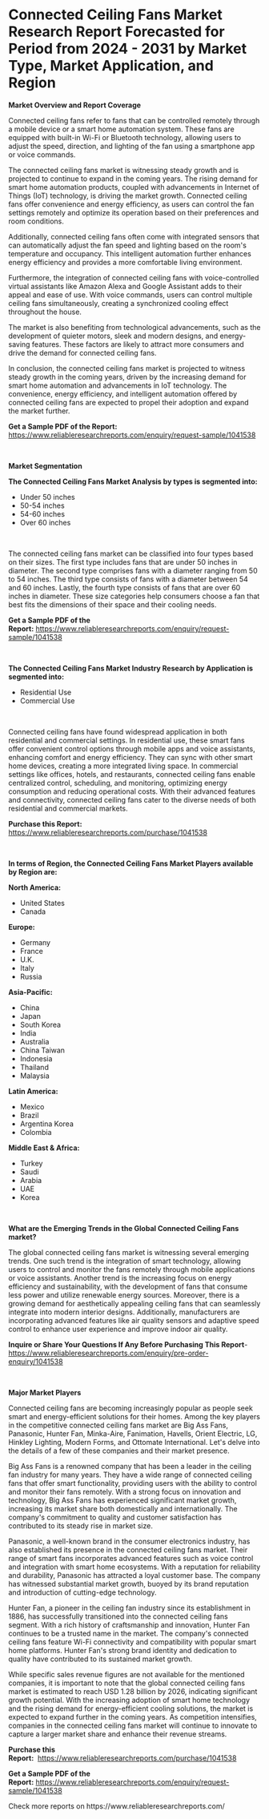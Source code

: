 <p><h1>Connected Ceiling Fans Market Research Report Forecasted for Period from 2024 -  2031 by Market Type, Market Application, and Region</h1></p><p><strong>Market Overview and Report Coverage</strong></p>
<p><p>Connected ceiling fans refer to fans that can be controlled remotely through a mobile device or a smart home automation system. These fans are equipped with built-in Wi-Fi or Bluetooth technology, allowing users to adjust the speed, direction, and lighting of the fan using a smartphone app or voice commands.</p><p>The connected ceiling fans market is witnessing steady growth and is projected to continue to expand in the coming years. The rising demand for smart home automation products, coupled with advancements in Internet of Things (IoT) technology, is driving the market growth. Connected ceiling fans offer convenience and energy efficiency, as users can control the fan settings remotely and optimize its operation based on their preferences and room conditions.</p><p>Additionally, connected ceiling fans often come with integrated sensors that can automatically adjust the fan speed and lighting based on the room's temperature and occupancy. This intelligent automation further enhances energy efficiency and provides a more comfortable living environment.</p><p>Furthermore, the integration of connected ceiling fans with voice-controlled virtual assistants like Amazon Alexa and Google Assistant adds to their appeal and ease of use. With voice commands, users can control multiple ceiling fans simultaneously, creating a synchronized cooling effect throughout the house.</p><p>The market is also benefiting from technological advancements, such as the development of quieter motors, sleek and modern designs, and energy-saving features. These factors are likely to attract more consumers and drive the demand for connected ceiling fans.</p><p>In conclusion, the connected ceiling fans market is projected to witness steady growth in the coming years, driven by the increasing demand for smart home automation and advancements in IoT technology. The convenience, energy efficiency, and intelligent automation offered by connected ceiling fans are expected to propel their adoption and expand the market further.</p></p>
<p><strong>Get a Sample PDF of the Report:</strong> <a href="https://www.reliableresearchreports.com/enquiry/request-sample/1041538">https://www.reliableresearchreports.com/enquiry/request-sample/1041538</a></p>
<p>&nbsp;</p>
<p><strong>Market Segmentation</strong></p>
<p><strong>The Connected Ceiling Fans Market Analysis by types is segmented into:</strong></p>
<p><ul><li>Under 50 inches</li><li>50-54 inches</li><li>54-60 inches</li><li>Over 60 inches</li></ul></p>
<p>&nbsp;</p>
<p><p>The connected ceiling fans market can be classified into four types based on their sizes. The first type includes fans that are under 50 inches in diameter. The second type comprises fans with a diameter ranging from 50 to 54 inches. The third type consists of fans with a diameter between 54 and 60 inches. Lastly, the fourth type consists of fans that are over 60 inches in diameter. These size categories help consumers choose a fan that best fits the dimensions of their space and their cooling needs.</p></p>
<p><strong>Get a Sample PDF of the Report:</strong>&nbsp;<a href="https://www.reliableresearchreports.com/enquiry/request-sample/1041538">https://www.reliableresearchreports.com/enquiry/request-sample/1041538</a></p>
<p>&nbsp;</p>
<p><strong>The Connected Ceiling Fans Market Industry Research by Application is segmented into:</strong></p>
<p><ul><li>Residential Use</li><li>Commercial Use</li></ul></p>
<p>&nbsp;</p>
<p><p>Connected ceiling fans have found widespread application in both residential and commercial settings. In residential use, these smart fans offer convenient control options through mobile apps and voice assistants, enhancing comfort and energy efficiency. They can sync with other smart home devices, creating a more integrated living space. In commercial settings like offices, hotels, and restaurants, connected ceiling fans enable centralized control, scheduling, and monitoring, optimizing energy consumption and reducing operational costs. With their advanced features and connectivity, connected ceiling fans cater to the diverse needs of both residential and commercial markets.</p></p>
<p><strong>Purchase this Report:</strong>&nbsp; <a href="https://www.reliableresearchreports.com/purchase/1041538">https://www.reliableresearchreports.com/purchase/1041538</a></p>
<p>&nbsp;</p>
<p><strong>In terms of Region, the Connected Ceiling Fans Market Players available by Region are:</strong></p>
<p>
    <p> <strong> North America: </strong>
        <ul>
            <li>United States</li>
            <li>Canada</li>
        </ul>
        </p> 
    <p> <strong> Europe: </strong>
        <ul>
            <li>Germany</li>
            <li>France</li>
            <li>U.K.</li>
            <li>Italy</li>
            <li>Russia</li>
        </ul>
        </p> 
    <p> <strong> Asia-Pacific: </strong>
        <ul>
            <li>China</li>
            <li>Japan</li>
            <li>South Korea</li>
            <li>India</li>
            <li>Australia</li>
            <li>China Taiwan</li>
            <li>Indonesia</li>
            <li>Thailand</li>
            <li>Malaysia</li>
        </ul>
        </p> 
    <p> <strong> Latin America: </strong>
        <ul>
            <li>Mexico</li>
            <li>Brazil</li>
            <li>Argentina Korea</li>
            <li>Colombia</li>
        </ul>
        </p> 
    <p> <strong> Middle East & Africa: </strong>
        <ul>
            <li>Turkey</li>
            <li>Saudi</li>
            <li>Arabia</li>
            <li>UAE</li>
            <li>Korea</li>
        </ul>
    </p>
    </p>
<p>&nbsp;</p>
<p><strong>What are the Emerging Trends in the Global Connected Ceiling Fans market?</strong></p>
<p><p>The global connected ceiling fans market is witnessing several emerging trends. One such trend is the integration of smart technology, allowing users to control and monitor the fans remotely through mobile applications or voice assistants. Another trend is the increasing focus on energy efficiency and sustainability, with the development of fans that consume less power and utilize renewable energy sources. Moreover, there is a growing demand for aesthetically appealing ceiling fans that can seamlessly integrate into modern interior designs. Additionally, manufacturers are incorporating advanced features like air quality sensors and adaptive speed control to enhance user experience and improve indoor air quality.</p></p>
<p><strong>Inquire or Share Your Questions If Any Before Purchasing This Report</strong>- <a href="https://www.reliableresearchreports.com/enquiry/pre-order-enquiry/1041538">https://www.reliableresearchreports.com/enquiry/pre-order-enquiry/1041538</a></p>
<p>&nbsp;</p>
<p><strong>Major Market Players</strong></p>
<p><p>Connected ceiling fans are becoming increasingly popular as people seek smart and energy-efficient solutions for their homes. Among the key players in the competitive connected ceiling fans market are Big Ass Fans, Panasonic, Hunter Fan, Minka-Aire, Fanimation, Havells, Orient Electric, LG, Hinkley Lighting, Modern Forms, and Ottomate International. Let's delve into the details of a few of these companies and their market presence.</p><p>Big Ass Fans is a renowned company that has been a leader in the ceiling fan industry for many years. They have a wide range of connected ceiling fans that offer smart functionality, providing users with the ability to control and monitor their fans remotely. With a strong focus on innovation and technology, Big Ass Fans has experienced significant market growth, increasing its market share both domestically and internationally. The company's commitment to quality and customer satisfaction has contributed to its steady rise in market size.</p><p>Panasonic, a well-known brand in the consumer electronics industry, has also established its presence in the connected ceiling fans market. Their range of smart fans incorporates advanced features such as voice control and integration with smart home ecosystems. With a reputation for reliability and durability, Panasonic has attracted a loyal customer base. The company has witnessed substantial market growth, buoyed by its brand reputation and introduction of cutting-edge technology.</p><p>Hunter Fan, a pioneer in the ceiling fan industry since its establishment in 1886, has successfully transitioned into the connected ceiling fans segment. With a rich history of craftsmanship and innovation, Hunter Fan continues to be a trusted name in the market. The company's connected ceiling fans feature Wi-Fi connectivity and compatibility with popular smart home platforms. Hunter Fan's strong brand identity and dedication to quality have contributed to its sustained market growth.</p><p>While specific sales revenue figures are not available for the mentioned companies, it is important to note that the global connected ceiling fans market is estimated to reach USD 1.28 billion by 2026, indicating significant growth potential. With the increasing adoption of smart home technology and the rising demand for energy-efficient cooling solutions, the market is expected to expand further in the coming years. As competition intensifies, companies in the connected ceiling fans market will continue to innovate to capture a larger market share and enhance their revenue streams.</p></p>
<p><strong>Purchase this Report:</strong>&nbsp;&nbsp;<a href="https://www.reliableresearchreports.com/purchase/1041538">https://www.reliableresearchreports.com/purchase/1041538</a></p>
<p></p>
<p><strong>Get a Sample PDF of the Report:</strong>&nbsp;<a href="https://www.reliableresearchreports.com/enquiry/request-sample/1041538">https://www.reliableresearchreports.com/enquiry/request-sample/1041538</a></p>
<p>Check more reports on https://www.reliableresearchreports.com/</p>